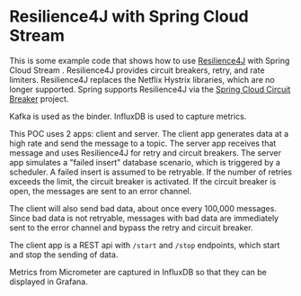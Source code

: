 # Resilience4J with Spring Cloud Stream

This is some example code that shows how to use [Resilience4J](https://github.com/resilience4j/resilience4j) with Spring Cloud Stream
.  Resilience4J provides circuit breakers, retry, and rate limiters.  Resilience4J replaces the Netflix Hystrix libraries, which are no longer
 supported.  Spring supports Resilience4J via the [Spring Cloud Circuit Breaker](https://spring.io/projects/spring-cloud-circuitbreaker) project.
 
Kafka is used as the binder.  InfluxDB is used to capture metrics.
  
This POC uses 2 apps: client and server.  The client app generates data at a high rate and send the message to a topic.  The server app receives
 that message and uses Resilience4J for retry and circuit breakers.  The server app simulates a "failed insert" database scenario, which is
  triggered by a scheduler.  A failed insert is assumed to be retryable.  If the number of retries exceeds the limit, the circuit breaker is
   activated.  If the circuit breaker is open, the messages are sent to an error channel.
   
The client will also send bad data, about once every 100,000 messages.  Since bad data is not retryable, messages with bad data are immediately
 sent to the error channel and bypass the retry and circuit breaker.
 
The client app is a REST api with `/start` and `/stop` endpoints, which start and stop the sending of data.

Metrics from Micrometer are captured in InfluxDB so that they can be displayed in Grafana.